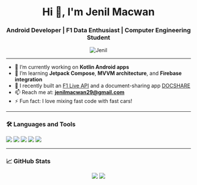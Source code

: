 <h1 align="center">Hi 👋, I'm Jenil Macwan</h1>
<h3 align="center">Android Developer | F1 Data Enthusiast | Computer Engineering Student</h3>

<p align="center">
  <img src="https://komarev.com/ghpvc/?username=JenilMacwan&label=Profile%20views&color=0e75b6&style=flat" alt="Jenil" />
</p>

---

- 🔭 I’m currently working on **Kotlin Android apps**
- 🌱 I’m learning **Jetpack Compose**, **MVVM architecture**, and **Firebase integration**
- 🏁 I recently built an [F1 Live API](https://github.com/JenilMacwan/f1-live-api) and a document-sharing app [DOCSHARE](#)
- 📫 Reach me at: **jenilmacwan29@gmail.com**
- ⚡ Fun fact: I love mixing fast code with fast cars!

---

### 🛠️ Languages and Tools

<p align="left">
  <img src="https://img.shields.io/badge/Kotlin-7F52FF?style=for-the-badge&logo=kotlin&logoColor=white"/>
  <img src="https://img.shields.io/badge/Java-ED8B00?style=for-the-badge&logo=java&logoColor=white"/>
  <img src="https://img.shields.io/badge/Android-3DDC84?style=for-the-badge&logo=android&logoColor=white"/>
  <img src="https://img.shields.io/badge/Python-3670A0?style=for-the-badge&logo=python&logoColor=white"/>
  <img src="https://img.shields.io/badge/Firebase-FFCA28?style=for-the-badge&logo=firebase&logoColor=black"/>
</p>

---

### 📈 GitHub Stats

<p align="center">
  <img src="https://github-readme-stats.vercel.app/api?username=JenilMacwan&show_icons=true&theme=tokyonight" />
  <img src="https://github-readme-streak-stats.herokuapp.com/?user=JenilMacwan&theme=tokyonight" />
</p>

